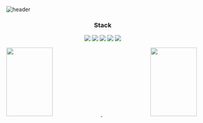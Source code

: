 
![header](https://capsule-render.vercel.app/api?type=waving&&text=JEON%BYEOUNG%20GIL&fontAlignY=40&color=gradient&height=300&section=header)
<!-- &desc=Decorate%20GitHub%20Profile%20or%20any%20Repo%20like%20me!&descAlignY=65&descAlign=59 -->

<h3 align="center">Stack</h3>

<p align="center">
  <img src="https://img.shields.io/badge/-HTML-05122A?style=flat-square&logo=HTML5"/>
  <img src="https://img.shields.io/badge/-CSS-05122A?style=flat-square&logo=CSS3&logoColor=1572B6" />
  <img src="https://img.shields.io/badge/-JavaScript-05122A?style=flat-square&logo=javascript" />
  <img src="https://img.shields.io/badge/-Typescript-05122A?style=flat-square&logo=typescript" />
  <img src="https://img.shields.io/badge/-React-05122A?style=flat-square&logo=react" />
</p>

<span align="left">
  <a href="https://github.com/FRONT-JB">
    <img width="49%" height="180em" src="https://github-readme-stats.vercel.app/api?username=FRONT-JB&show_icons=true&title_color=fff&icon_color=ffffff&text_color=9f9f9f&bg_color=151515&count_private=true"/>
  </a>
</span>

<span align="right">
  <a href="https://github.com/FRONT-JB">
    <img width="49%" height="180em" src="https://github-readme-stats.vercel.app/api/top-langs/?username=FRONT-JB&show_icons=true&title_color=fff&icon_color=79ff97&text_color=9f9f9f&bg_color=151515&layout=compact" />
  </a>
</span>
<!-- <hr /> -->

<!-- [![Readme Card](https://github-readme-stats.vercel.app/api/pin/?username=FRONT-JB&repo=unsplash-clone)](https://github.com/FRONT-JB/unsplash-clone) -->






<!--
**FRONT-JB/FRONT-JB** is a ✨ _special_ ✨ repository because its `README.md` (this file) appears on your GitHub profile.

Here are some ideas to get you started:

- 🔭 I’m currently working on ...
- 🌱 I’m currently learning ...
- 👯 I’m looking to collaborate on ...
- 🤔 I’m looking for help with ...
- 💬 Ask me about ...
- 📫 How to reach me: ...
- 😄 Pronouns: ...
- ⚡ Fun fact: ...
-->
